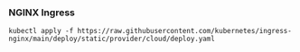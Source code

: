 ### NGINX Ingress

```commandline
kubectl apply -f https://raw.githubusercontent.com/kubernetes/ingress-nginx/main/deploy/static/provider/cloud/deploy.yaml
```